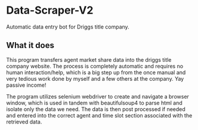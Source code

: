 # Data-Scraper-V2

Automatic data entry bot for Driggs title company. 

## What it does

This program transfers agent market share data into the driggs title company website. The process is completely automatic and requires no human interaction/help, which is a big step up from the once manual and very tedious work done by myself and a few others at the company. Yay passive income! 

The program utilizes selenium webdriver to create and navigate a browser window, which is used in tandem with beautifulsoup4 to parse html and isolate only the data we need. The data is then post processed if needed and entered into the correct agent and time slot section associated with the retrieved data.
